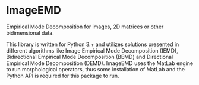 # ImageEMD
Empirical Mode Decomposition for images, 2D matrices or other bidimensional data.

This library is written for Python 3.+ and utilizes solutions presented in different algorithms like Image Empirical Mode Decomposition (IEMD), Bidirectional Empirical Mode Decomposition (BEMD) and Directional Empirical Mode Decomposition (DEMD). ImageEMD uses the MatLab engine to run morphological operators, thus some installation of MatLab and the Python API is required for this package to run.
